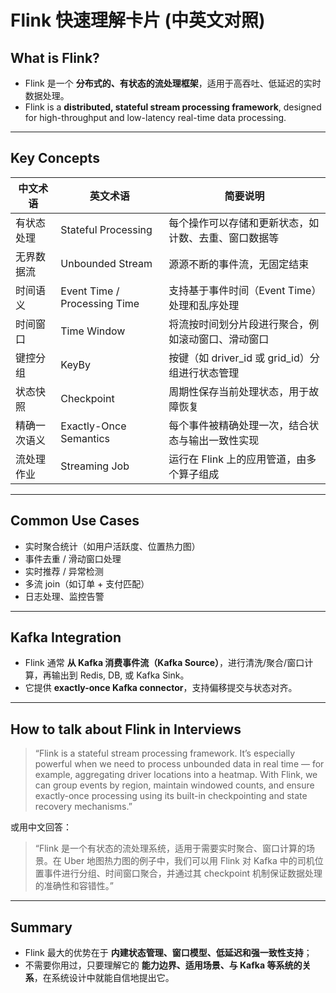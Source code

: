 # Flink 快速理解卡片 (中英文对照)

## What is Flink?

- Flink 是一个 **分布式的、有状态的流处理框架**，适用于高吞吐、低延迟的实时数据处理。
- Flink is a **distributed, stateful stream processing framework**, designed for high-throughput and low-latency real-time data processing.

---

## Key Concepts

| 中文术语        | 英文术语              | 简要说明 |
|-----------------|-----------------------|----------|
| 有状态处理      | Stateful Processing    | 每个操作可以存储和更新状态，如计数、去重、窗口数据等 |
| 无界数据流      | Unbounded Stream       | 源源不断的事件流，无固定结束 |
| 时间语义        | Event Time / Processing Time | 支持基于事件时间（Event Time）处理和乱序处理 |
| 时间窗口        | Time Window            | 将流按时间划分片段进行聚合，例如滚动窗口、滑动窗口 |
| 键控分组        | KeyBy                  | 按键（如 driver_id 或 grid_id）分组进行状态管理 |
| 状态快照        | Checkpoint             | 周期性保存当前处理状态，用于故障恢复 |
| 精确一次语义    | Exactly-Once Semantics | 每个事件被精确处理一次，结合状态与输出一致性实现 |
| 流处理作业      | Streaming Job          | 运行在 Flink 上的应用管道，由多个算子组成 |



---

## Common Use Cases

- 实时聚合统计（如用户活跃度、位置热力图）
- 事件去重 / 滑动窗口处理
- 实时推荐 / 异常检测
- 多流 join（如订单 + 支付匹配）
- 日志处理、监控告警

---

## Kafka Integration

- Flink 通常 **从 Kafka 消费事件流（Kafka Source）**，进行清洗/聚合/窗口计算，再输出到 Redis, DB, 或 Kafka Sink。
- 它提供 **exactly-once Kafka connector**，支持偏移提交与状态对齐。

---

## How to talk about Flink in Interviews

> “Flink is a stateful stream processing framework. It’s especially powerful when we need to process unbounded data in real time — for example, aggregating driver locations into a heatmap. With Flink, we can group events by region, maintain windowed counts, and ensure exactly-once processing using its built-in checkpointing and state recovery mechanisms.”

或用中文回答：

> “Flink 是一个有状态的流处理系统，适用于需要实时聚合、窗口计算的场景。在 Uber 地图热力图的例子中，我们可以用 Flink 对 Kafka 中的司机位置事件进行分组、时间窗口聚合，并通过其 checkpoint 机制保证数据处理的准确性和容错性。”

---

## Summary

- Flink 最大的优势在于 **内建状态管理、窗口模型、低延迟和强一致性支持**；
- 不需要你用过，只要理解它的 **能力边界、适用场景、与 Kafka 等系统的关系**，在系统设计中就能自信地提出它。